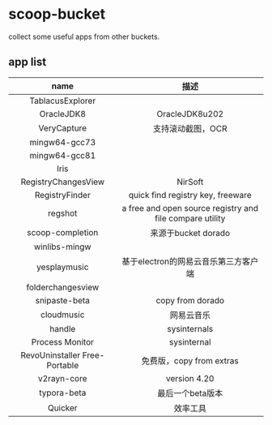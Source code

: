 # scoop-bucket
collect some useful apps from other buckets.

## app list

| name | 描述 |
| :-----:| :----: |
| TablacusExplorer ||
| OracleJDK8 | OracleJDK8u202 |
|VeryCapture|支持滚动截图，OCR|
|mingw64-gcc73||
|mingw64-gcc81||
|Iris||
|RegistryChangesView|NirSoft|
|RegistryFinder|quick find registry key, freeware|
|regshot|a free and open source registry and file compare utility|
|scoop-completion|来源于bucket dorado|
|winlibs-mingw||
|yesplaymusic|基于electron的网易云音乐第三方客户端|
|folderchangesview||
|snipaste-beta|copy from dorado|
|cloudmusic|网易云音乐|
|handle|sysinternals|
|Process Monitor|sysinternal|
|RevoUninstaller Free-Portable|免费版，copy from extras|
|v2rayn-core |version 4.20|
|typora-beta|最后一个beta版本|
|Quicker|效率工具|

